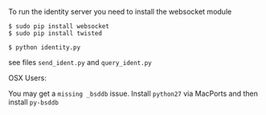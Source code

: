 To run the identity server you need to install the websocket module

```
$ sudo pip install websocket
$ sudo pip install twisted

$ python identity.py
```

see files `send_ident.py` and `query_ident.py`


OSX Users: 

You may get a `missing _bsddb` issue. Install `python27` via MacPorts and then install `py-bsddb`

